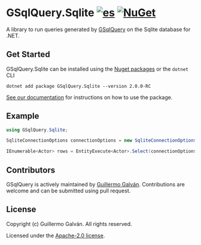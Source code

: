 # GSqlQuery.Sqlite [![es](https://img.shields.io/badge/lang-es-red.svg)](./README.es.md) [![NuGet](https://img.shields.io/nuget/v/GSqlQuery.Sqlite.svg)](https://www.nuget.org/packages/GSqlQuery.Sqlite)

A library to run queries generated by [GSqlQuery](https://github.com/guillermo-galvan/GSqlQuery) on the Sqlite database for .NET.

## Get Started

GSqlQuery.Sqlite can be installed using the [Nuget packages](https://www.nuget.org/packages/GSqlQuery.Sqlite) or the `dotnet` CLI

```shell
dotnet add package GSqlQuery.Sqlite --version 2.0.0-RC
```
[See our documentation](./docs/en/Config.md) for instructions on how to use the package.


## Example

```csharp
using GSqlQuery.Sqlite;

SqliteConnectionOptions connectionOptions = new SqliteConnectionOptions("<connectionString>");

IEnumerable<Actor> rows = EntityExecute<Actor>.Select(connectionOptions).Build().Execute();
```

## Contributors

GSqlQuery is actively maintained by [Guillermo Galván](https://github.com/guillermo-galvan). Contributions are welcome and can be submitted using pull request.

## License
Copyright (c) Guillermo Galván. All rights reserved.

Licensed under the [Apache-2.0 license](./LICENSE).